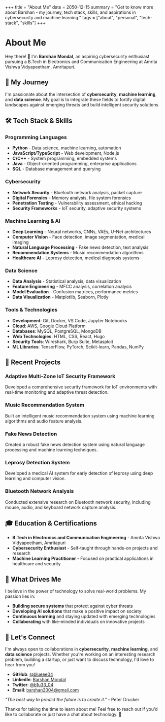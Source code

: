 +++
title = "About Me"
date = 2050-12-15
summary = "Get to know more about Barshan - my journey, tech stack, skills, and aspirations in cybersecurity and machine learning."
tags = ["about", "personal", "tech-stack", "skills"]
+++

# About Me

Hey there! 👋 I'm **Barshan Mondal**, an aspiring cybersecurity enthusiast pursuing a B.Tech in Electronics and Communication Engineering at Amrita Vishwa Vidyapeetham, Amritapuri.

## 🎯 My Journey

I'm passionate about the intersection of **cybersecurity**, **machine learning**, and **data science**. My goal is to integrate these fields to fortify digital landscapes against emerging threats and build intelligent security solutions.

## 🛠️ Tech Stack & Skills

### **Programming Languages**
- **Python** - Data science, machine learning, automation
- **JavaScript/TypeScript** - Web development, Node.js
- **C/C++** - System programming, embedded systems
- **Java** - Object-oriented programming, enterprise applications
- **SQL** - Database management and querying

### **Cybersecurity**
- **Network Security** - Bluetooth network analysis, packet capture
- **Digital Forensics** - Memory analysis, file system forensics
- **Penetration Testing** - Vulnerability assessment, ethical hacking
- **Security Frameworks** - IoT security, adaptive security systems

### **Machine Learning & AI**
- **Deep Learning** - Neural networks, CNNs, VAEs, U-Net architectures
- **Computer Vision** - Face detection, image segmentation, medical imaging
- **Natural Language Processing** - Fake news detection, text analysis
- **Recommendation Systems** - Music recommendation algorithms
- **Healthcare AI** - Leprosy detection, medical diagnosis systems

### **Data Science**
- **Data Analysis** - Statistical analysis, data visualization
- **Feature Engineering** - MFCC analysis, correlation analysis
- **Model Evaluation** - Confusion matrices, performance metrics
- **Data Visualization** - Matplotlib, Seaborn, Plotly

### **Tools & Technologies**
- **Development**: Git, Docker, VS Code, Jupyter Notebooks
- **Cloud**: AWS, Google Cloud Platform
- **Databases**: MySQL, PostgreSQL, MongoDB
- **Web Technologies**: HTML, CSS, React, Hugo
- **Security Tools**: Wireshark, Burp Suite, Metasploit
- **ML Libraries**: TensorFlow, PyTorch, Scikit-learn, Pandas, NumPy

## 🚀 Recent Projects

### **Adaptive Multi-Zone IoT Security Framework**
Developed a comprehensive security framework for IoT environments with real-time monitoring and adaptive threat detection.

### **Music Recommendation System**
Built an intelligent music recommendation system using machine learning algorithms and audio feature analysis.

### **Fake News Detection**
Created a robust fake news detection system using natural language processing and machine learning techniques.

### **Leprosy Detection System**
Developed a medical AI system for early detection of leprosy using deep learning and computer vision.

### **Bluetooth Network Analysis**
Conducted extensive research on Bluetooth network security, including mouse, audio, and keyboard network capture analysis.

## 🎓 Education & Certifications

- **B.Tech in Electronics and Communication Engineering** - Amrita Vishwa Vidyapeetham, Amritapuri
- **Cybersecurity Enthusiast** - Self-taught through hands-on projects and research
- **Machine Learning Practitioner** - Focused on practical applications in healthcare and security

## 🌟 What Drives Me

I believe in the power of technology to solve real-world problems. My passion lies in:

- **Building secure systems** that protect against cyber threats
- **Developing AI solutions** that make a positive impact on society
- **Continuous learning** and staying updated with emerging technologies
- **Collaborating** with like-minded individuals on innovative projects

## 🤝 Let's Connect

I'm always open to collaborations in **cybersecurity**, **machine learning**, and **data science** projects. Whether you're working on an interesting research problem, building a startup, or just want to discuss technology, I'd love to hear from you!

- **GitHub**: [@blueee04](https://github.com/blueee04)
- **LinkedIn**: [Barshan Mondal](https://www.linkedin.com/in/barshan-mondal-3457b1264/)
- **Twitter**: [@b1u33_04](https://twitter.com/b1u33_04)
- **Email**: [barshan2004@gmail.com](mailto:barshan2004@gmail.com)

*"The best way to predict the future is to create it."* - Peter Drucker

Thanks for taking the time to learn about me! Feel free to reach out if you'd like to collaborate or just have a chat about technology. 🚀
